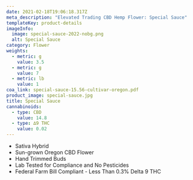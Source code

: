 ```yaml
---
date: 2021-02-18T19:06:18.317Z
meta_description: "Elevated Trading CBD Hemp Flower: Special Sauce"
templateKey: product-details
imageInfo:
  image: special-sauce-2022-nobg.png
  alt: Special Sauce
category: Flower
weights:
  - metric: g
    value: 3.5
  - metric: g
    value: 7
  - metric: lb
    value: 1
coa_link: special-sauce-15.56-cultivar-oregon.pdf
product_image: special-sauce.jpg
title: Special Sauce
cannabinoids:
  - type: CBD
    value: 14.8
  - type: ∆9 THC
    value: 0.02
---
```


- Sativa Hybrid
- Sun-grown Oregon CBD Flower
- Hand Trimmed Buds
- Lab Tested for Compliance and No Pesticides
- Federal Farm Bill Compliant - Less Than 0.3% Delta 9 THC
